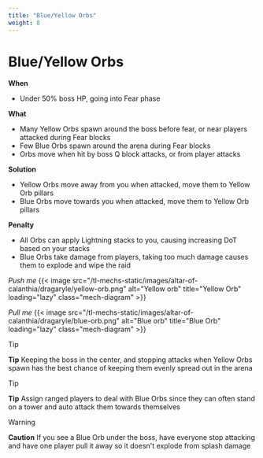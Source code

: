 ```yaml
---
title: "Blue/Yellow Orbs"
weight: 8
---
```


# Blue/Yellow Orbs

**When**
- Under 50% boss HP, going into Fear phase

**What**
- Many Yellow Orbs spawn around the boss before fear, or near players attacked during Fear blocks
- Few Blue Orbs spawn around the arena during Fear blocks
- Orbs move when hit by boss Q block attacks, or from player attacks

**Solution**
- Yellow Orbs move away from you when attacked, move them to Yellow Orb pillars
- Blue Orbs move towards you when attacked, move them to Yellow Orb pillars

**Penalty**
- All Orbs can apply Lightning stacks to you, causing increasing DoT based on your stacks
- Blue Orbs take damage from players, taking too much damage causes them to explode and wipe the raid

_Push me_
{{< image src="/tl-mechs-static/images/altar-of-calanthia/dragaryle/yellow-orb.png" alt="Yellow orb" title="Yellow Orb" loading="lazy" class="mech-diagram" >}}

_Pull me_
{{< image src="/tl-mechs-static/images/altar-of-calanthia/dragaryle/blue-orb.png" alt="Blue orb" title="Blue Orb" loading="lazy" class="mech-diagram" >}}

> [!TIP]
> **Tip**
> Keeping the boss in the center, and stopping attacks when Yellow Orbs spawn has the best chance of keeping them evenly spread out in the arena

> [!TIP]
> **Tip**
> Assign ranged players to deal with Blue Orbs since they can often stand on a tower and auto attack them towards themselves

> [!WARNING]
> **Caution**
> If you see a Blue Orb under the boss, have everyone stop attacking and have one player pull it away so it doesn't explode from splash damage